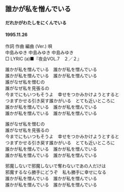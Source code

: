 ## 誰かが私を憎んでいる
#### だれかがわたしをにくんでいる
#### 1995.11.26


作詞  作曲  編曲 (Ver.)   唄   
中島みゆき   中島みゆき       中島みゆき   
□ LYRIC (a)■『夜会VOL.7　２／２』   
   
誰かが私を憎んでいる　誰かが私を憎んでいる   
誰かが私を憎んでいる　誰かが私を憎んでいる   
誰がなぜ私を憎むの   
誰がなぜ私を見張るの   
今までにもいつもそうよ　幸せをつかみかけようとすると   
つまずかせる引き戻す誰かがいる　とても近いところに   
誰かが私を憎んでいる　誰かが私を憎んでいる   
誰かが私を憎んでいる　誰かが私を憎んでいる   
   
誰がなぜ私を憎むの   
誰がなぜ私を見張るの   
今までにもいつもそうよ　幸せをつかみかけようとすると   
つまずかせる引き戻す誰かがいる　とても近いところに   
誰かが私を憎んでいる　誰かが私を憎んでいる   
誰かが私を憎んでいる　誰かが私を憎んでいる   
   
邪魔しないで邪魔しないで奪わないであの人だけは   
邪魔するなら勝手にどうぞ　私も勝手に幸せになる   
誰かが私を憎んでいる　誰かが私を憎んでいる   
誰かが私を憎んでいる　誰かが私を憎んでいる   